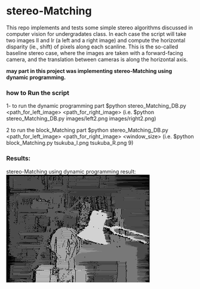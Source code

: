 # stereo-Matching
This repo implements and tests some simple stereo algorithms discussed in computer vision for undergradates class. In each case the script will take two images Il and Ir (a left and a right image) and compute the horizontal disparity (ie., shift) of pixels along each scanline. This is the so-called baseline stereo case, where the images are taken with a forward-facing camera, and the translation between cameras is along the horizontal axis.

**may part in this project was implementing stereo-Matching using dynamic programming.**

### how to Run the script
  1- to run the dynamic programming part $python stereo_Matching_DB.py <path_for_left_image> <path_for_right_image> 
  (i.e. $python stereo_Matching_DB.py images/left2.png images/right2.png)
  
  2 to run the block_Matching part $python stereo_Matching_DB.py <path_for_left_image> <path_for_right_image> <window_size>
  (i.e. $python block_Matching.py tsukuba_l.png tsukuba_R.png 9)
 
### Results:
 stereo-Matching using dynamic programming result:
 ![this is image](/2.png)
